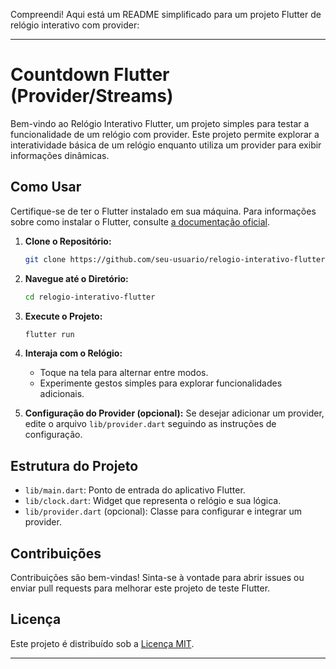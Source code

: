 Compreendi! Aqui está um README simplificado para um projeto Flutter de relógio interativo com provider:

---

# Countdown Flutter (Provider/Streams)

Bem-vindo ao Relógio Interativo Flutter, um projeto simples para testar a funcionalidade de um relógio com provider. Este projeto permite explorar a interatividade básica de um relógio enquanto utiliza um provider para exibir informações dinâmicas.

## Como Usar

Certifique-se de ter o Flutter instalado em sua máquina. Para informações sobre como instalar o Flutter, consulte [a documentação oficial](https://flutter.dev/docs/get-started/install).

1. **Clone o Repositório:**
   ```bash
   git clone https://github.com/seu-usuario/relogio-interativo-flutter.git
   ```

2. **Navegue até o Diretório:**
   ```bash
   cd relogio-interativo-flutter
   ```

3. **Execute o Projeto:**
   ```bash
   flutter run
   ```

4. **Interaja com o Relógio:**
   - Toque na tela para alternar entre modos.
   - Experimente gestos simples para explorar funcionalidades adicionais.

5. **Configuração do Provider (opcional):**
   Se desejar adicionar um provider, edite o arquivo `lib/provider.dart` seguindo as instruções de configuração.

## Estrutura do Projeto

- `lib/main.dart`: Ponto de entrada do aplicativo Flutter.
- `lib/clock.dart`: Widget que representa o relógio e sua lógica.
- `lib/provider.dart` (opcional): Classe para configurar e integrar um provider.

## Contribuições

Contribuições são bem-vindas! Sinta-se à vontade para abrir issues ou enviar pull requests para melhorar este projeto de teste Flutter.

## Licença

Este projeto é distribuído sob a [Licença MIT](LICENSE).

---

